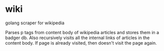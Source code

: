 # wiki
golang scraper for wikipedia

Parses p tags from content body of wikipedia articles and stores them in a badger db. Also recursively visits all the internal links of articles in the content body. If page is already visited, then doesn't visit the page again.
